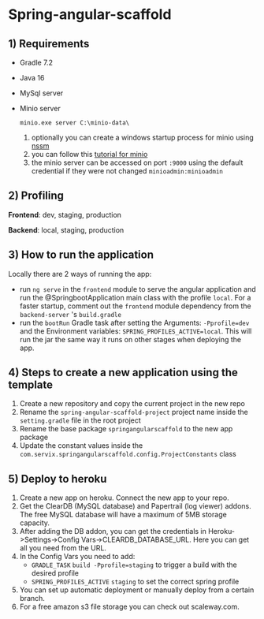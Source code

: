# Spring-angular-scaffold

## 1) Requirements ##
* Gradle 7.2
* Java 16
* MySql server
* Minio server

     ```
     minio.exe server C:\minio-data\
     ```
  1) optionally you can create a windows startup process for minio using [nssm](https://nssm.cc/download)
  2) you can follow this [tutorial for minio](https://forum.duplicati.com/t/setting-up-self-hosted-minio-on-windows-10-with-automatically-renewing-ssl-certificate/645)
  3) the minio server can be accessed on port `:9000` using the default credential if they were not changed `minioadmin:minioadmin`
  
## 2) Profiling
**Frontend**: dev, staging, production

**Backend**: local, staging, production

## 3) How to run the application

Locally there are 2 ways of running the app:

* run `ng serve` in the `frontend` module to serve the angular application and run the @SpringbootApplication main class
  with the profile `local`. For a faster startup, comment out the `frontend` module dependency from
  the `backend-server` 's `build.gradle`
* run the `bootRun` Gradle task after setting the Arguments: `-Pprofile=dev` and the Environment
  variables: `SPRING_PROFILES_ACTIVE=local`. This will run the jar the same way it runs on other stages when deploying
  the app.

## 4) Steps to create a new application using the template

1) Create a new repository and copy the current project in the new repo
2) Rename the `spring-angular-scaffold-project` project name inside the `setting.gradle` file in the root project
3) Rename the base package `springangularscaffold` to the new app package
4) Update the constant values inside the `com.servix.springangularscaffold.config.ProjectConstants` class

## 5) Deploy to heroku

1) Create a new app on heroku. Connect the new app to your repo.
2) Get the ClearDB (MySQL database) and Papertrail (log viewer) addons. The free MySQL database will have a maximum of
   5MB storage capacity.
3) After adding the DB addon, you can get the credentials in Heroku->Settings->Config Vars->CLEARDB_DATABASE_URL. Here
   you can get all you need from the URL.
4) In the Config Vars you need to add:
    - `GRADLE_TASK` `build -Pprofile=staging` to trigger a build with the desired profile
    - `SPRING_PROFILES_ACTIVE` `staging` to set the correct spring profile
5) You can set up automatic deployment or manually deploy from a certain branch.
6) For a free amazon s3 file storage you can check out scaleway.com.